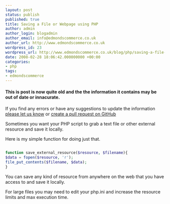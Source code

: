 ```yaml
---
layout: post
status: publish
published: true
title: Saving a File or Webpage using PHP
author: admin
author_login: blogadmin
author_email: info@edmondscommerce.co.uk
author_url: http://www.edmondscommerce.co.uk
wordpress_id: 23
wordpress_url: http://www.edmondscommerce.co.uk/blog/php/saving-a-file-or-webpage-using-php/
date: 2008-02-28 18:06:42.000000000 +00:00
categories:
- php
tags:
- edmondscommerce
---
```

<div class="oldpost"><h4>This is post is now quite old and the the information it contains may be out of date or innacurate.</h4>
<p>
If you find any errors or have any suggestions to update the information <a href="http://edmondscommerce.github.io/contact-us/index.html">please let us know</a>
or <a href="https://github.com/edmondscommerce/edmondscommerce.github.io">create a pull request on GitHub</a>
</p>
</div>
Sometimes you want your PHP script to grab a text file or other external resource and save it locally.

Here is my simple function for doing just that.

```php

function save_external_resource($resource, $filename){
$data = fopen($resource, 'r');
file_put_contents($filename, $data);
}

```

You can save any kind of resource from anywhere on the web that you have access to and save it locally.

For large files you may need to edit your php.ini and increase the resource limits and max execution time.
